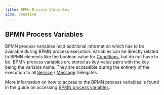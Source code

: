 ```yaml
---
title: BPMN Process Variables
icon: creative
---
```


## BPMN Process Variables

BPMN process variables hold additional information which has to be available during BPMN process execution. Variables can be directly related to BPMN elements like the boolean value for [Conditions](../bpmn/conditions.md), but do not have to be. BPMN process variables are stored as key-value pairs with the key being the variable name. They are accessible during the entirety of the execution to all [Service](service-delegates.md) / [Message](message-delegates.md) Delegates.

More information on how to access to the BPMN process variables is found in the guide on accessing [BPMN process variables](../guides/accessing-bpmn-process-variables.md).